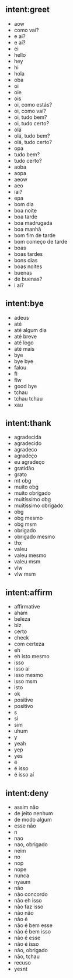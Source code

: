 ## intent:greet
- aow
- como vai?
- e ai?
- e aí?
- ei
- hello
- hey
- hi
- hola
- oba
- oi
- oie
- ois
- oi, como estás?
- oi, como vai?
- oi, tudo bem?
- oi, tudo certo?
- olá
- olá, tudo bem?
- olá, tudo certo?
- opa
- tudo bem?
- tudo certo?
- aoba
- aopa
- aeow
- aeo
- iai?
- epa
- bom dia
- boa noite
- boa tarde
- boa madrugada
- boa manhã
- bom fim de tarde
- bom começo de tarde
- boas
- boas tardes
- bons dias
- boas noites
- buenas
- de buenas?
- i ai?

## intent:bye
- adeus
- até
- até algum dia
- até breve
- até logo
- até mais
- bye
- bye bye
- falou
- fl
- flw
- good bye
- tchau
- tchau tchau
- xau

## intent:thank
- agradecida
- agradecido
- agradeco
- agradeço
- eu agradeço
- gratidão
- grato
- mt obg
- muito obg
- muito obrigado
- muitíssimo obg
- muitíssimo obrigado
- obg
- obg mesmo
- obg msm
- obrigado
- obrigado mesmo
- thx
- valeu
- valeu mesmo
- valeu msm
- vlw
- vlw msm

## intent:affirm
- affirmative
- aham
- beleza
- blz
- certo
- check
- com certeza
- eh
- eh isto mesmo
- isso
- isso ai
- isso mesmo
- isso msm
- isto
- ok
- positive
- positivo
- s
- si
- sim
- uhum
- y
- yeah
- yep
- yes
- é
- é isso
- é isso aí

## intent:deny
- assim não
- de jeito nenhum
- de modo algum
- esse não
- n
- nao
- nao, obrigado
- neim
- no
- nop
- nope
- nunca
- nyaum
- não
- não concordo
- não eh isso
- não faz isso
- não não
- não é
- não é bem esse
- não é bem isso
- não é esse
- não é isso
- não, obrigado
- não, tchau
- recuso
- yesnt